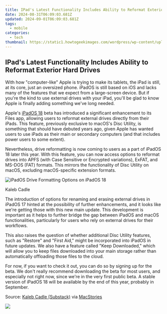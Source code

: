 ```yaml
---
title: IPad's Latest Functionality Includes Ability to Reformat Exterior Hard Drives
date: 2024-08-31T06:09:03.681Z
updated: 2024-09-01T06:09:03.681Z
tags:
  - mobile
categories:
  - tech
thumbnail: https://static1.howtogeekimages.com/wordpress/wp-content/uploads/2024/06/53791837190_579ec406bc_o.jpg
---
```


## IPad's Latest Functionality Includes Ability to Reformat Exterior Hard Drives

With how "computer-like" Apple is trying to make its tablets, the iPad is still, at its core, just an oversized phone. iPadOS is still based on iOS and lacks many of the features that we expect from a large-screen device. But if you're the kind to use external drives with your iPad, you'll be glad to know Apple is finally adding something we've long needed.

 Apple's [iPadOS 18](https://youtube-videos.techidaily.com/perfect-your-yt-profile-expert-tips-for-channel-descriptors/) beta has introduced a significant enhancement to its Files app, allowing users to reformat external drives directly from their iPads. This feature, previously exclusive to macOS's Disc Utility, is something that should have debuted years ago, given Apple has wanted users to use iPads as their main or secondary computers (and that includes power users to some extent).

 Nevertheless, drive reformatting is now coming to users as a part of iPadOS 18 later this year. With this feature, you can now access options to reformat drives into APFS (with Case Sensitive or Encrypted variations), ExFAT, and MS-DOS (FAT) formats. This mirrors the functionality of Disc Utility on macOS, excluding macOS-specific extension formats.

![iPadOS Drive Formatting Options on iPadOS 18](https://static1.howtogeekimages.com/wordpress/wp-content/uploads/2024/06/ipados-file-formatting-options.jpg) 

Kaleb Cadle 

 The introduction of options for renaming and erasing external drives in iPadOS 17 hinted at the possibility of further enhancements, and it looks like we're getting those with this new main update. This development is important as it helps to further bridge the gap between iPadOS and macOS functionalities, particularly for users who rely on external drives for their workflows.

 This also raises the question of whether additional Disc Utility features, such as "Restore" and "First Aid," might be incorporated into iPadOS in future updates. We also have a feature called "Keep Downloaded," which will allow you to keep files downloaded into your main storage rather than automatically offloading those files to the cloud.

 For now, if you want to check it out, you can do so by signing up for the beta. We don't really recommend downloading the beta for most users, and especially not right now, since we're in the very first public beta. A stable version of iPadOS 18 will be available by the end of this year, probably in September.

 Source: [Kaleb Cadle (Substack)](https://kalebcadle.substack.com/p/ipados-18-adds-another-very-useful) via [MacStories](https://www.macstories.net/linked/ipados-18-adds-support-for-formatting-external-drives/)

<ins class="adsbygoogle"
     style="display:block"
     data-ad-format="autorelaxed"
     data-ad-client="ca-pub-7571918770474297"
     data-ad-slot="1223367746"></ins>



<ins class="adsbygoogle"
     style="display:block"
     data-ad-client="ca-pub-7571918770474297"
     data-ad-slot="8358498916"
     data-ad-format="auto"
     data-full-width-responsive="true"></ins>



<!-- affiliate ads begin -->
<a href="https://store.bitdefender.com/affiliate.php?ACCOUNT=BITLATIN&AFFILIATE=108875&PATH=http%3A%2F%2Fwww.bitdefender.com%2Fbusiness%3FAFFILIATE%3D108875%26RESOURCE%3D30%2525%2BOff%2Ball%2BGravityZone%2BProducts"><img src="https://www.bitdefender.com/content/dam/bitdefender/business/campaign/1200X628.png" border="0"></a>
<!-- affiliate ads end -->